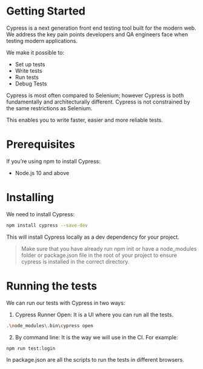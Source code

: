 # Getting Started

Cypress is a next generation front end testing tool built for the modern web. We address the key pain points developers and QA engineers face when testing modern applications.

We make it possible to:

- Set up tests
- Write tests
- Run tests
- Debug Tests

Cypress is most often compared to Selenium; however Cypress is both fundamentally and architecturally different. Cypress is not constrained by the same restrictions as Selenium.

This enables you to write faster, easier and more reliable tests.

# Prerequisites

If you’re using npm to install Cypress:

- Node.js 10 and above

# Installing

We need to install Cypress:

```bash
npm install cypress --save-dev
```

This will install Cypress locally as a dev dependency for your project.

> Make sure that you have already run npm init or have a node_modules folder or package.json file in the root of your project to ensure cypress is installed in the correct directory.

# Running the tests

We can run our tests with Cypress in two ways:

1. Cypress Runner Open: It is a UI where you can run all the tests.

```bash
.\node_modules\.bin\cypress open
```

2. By command line: It is the way we will use in the CI. For example:

```bash
npm run test:login
```

In package.json are all the scripts to run the tests in different browsers.


